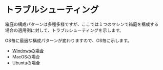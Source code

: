 # トラブルシューティング

箱庭の構成パターンは多種多様ですが、ここでは１つのマシンで箱庭を構成する場合の適用例に対して、トラブルシューティングを示します。

OS毎に最適な構成パターンが変わりますので、OS毎に示します。

* [Windowsの場合](https://github.com/toppers/hakoniwa-document/blob/main/troubleshooting/README-win.md)
* MacOSの場合
* Ubuntuの場合
